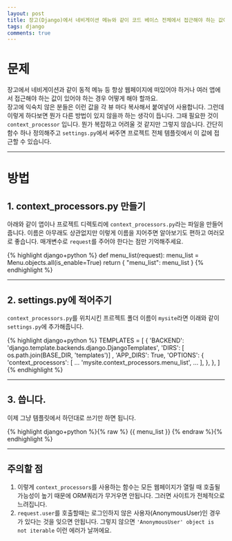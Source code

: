 ```yaml
---
layout: post
title: 장고(Django)에서 네비게이션 메뉴와 같이 코드 베이스 전체에서 접근해야 하는 값이 있다면 어떻게 해야 할까요?
tags: django
comments: true
---
```


# 문제

장고에서 네비게이션과 같이 동적 메뉴 등 항상 웹페이지에 떠있어야 하거나 여러 앱에서 접근해야 하는 값이 있어야 하는 경우 어떻게 해야 할까요.  
장고에 익숙치 않은 분들은 이런 값을 각 뷰 마다 복사해서 붙여넣어 사용합니다. 그런데 이렇게 하다보면 뭔가 다른 방법이 있지 않을까 하는 생각이 듭니다. 그때 필요한 것이 `context_processor` 입니다. 뭔가 복잡하고 어려울 것 같지만 그렇지 않습니다. 간단히 함수 하나 정의해주고 `settings.py`에서 써주면 프로젝트 전체 템플릿에서 이 값에 접근할 수 있습니다.  

---

# 방법

## 1. context_processors.py 만들기
아래와 같이 앱이나 프로젝트 디렉토리에 `context_processors.py`라는 파일을 만들어줍니다. 이름은 아무래도 상관없지만 이렇게 이름을 지어주면 알아보기도 편하고 여러모로 좋습니다. 매개변수로 `request`를 주어야 한다는 점만 기억해주세요.  

{% highlight django+python %}
def menu_list(request):
    menu_list = Menu.objects.all(is_enable=True)
    return {
        "menu_list": menu_list
    }
{% endhighlight %}

---

## 2. settings.py에 적어주기  
`context_processors.py`를 위치시킨 프르젝트 폴더 이름이 `mysite`라면 이래와 같이 `settings.py`에 추가해줍니다.  

{% highlight django+python %}
TEMPLATES = [
    {
        'BACKEND': 'django.template.backends.django.DjangoTemplates',
        'DIRS': [
            os.path.join(BASE_DIR, 'templates')]
        ,
        'APP_DIRS': True,
        'OPTIONS': {
            'context_processors': [
                ...
                'mysite.context_processors.menu_list',
                ...
            ],
        },
    },
]
{% endhighlight %}

---

## 3. 씁니다.
이제 그냥 템플릿에서 하던대로 쓰기만 하면 됩니다.  

{% highlight django+python %}{% raw %}
{{ menu_list }}
{% endraw %}{% endhighlight %}
  
---

## 주의할 점
1. 이렇게 `context_processors`를 사용하는 함수는 모든 웹페이지가 열릴 때 호출될 가능성이 높기 때문에 ORM쿼리가 무거우면 안됩니다. 그러면 사이트가 전체적으로 느려집니다.  
2. `request.user`를 호출할때는 로그인하지 않은 사용자(AnonymousUser)인 경우가 있다는 것을 잊으면 안됩니다. 그렇지 않으면 `'AnonymousUser' object is not iterable` 이런 에러가 날꺼에요.  